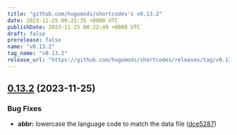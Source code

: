 ```yaml
---
title: "github.com/hugomods/shortcodes's v0.13.2"
date: 2023-11-25 00:22:35 +0000 UTC
publishDate: 2023-11-25 00:22:49 +0000 UTC
draft: false
prerelease: false
name: "v0.13.2"
tag_name: "v0.13.2"
release_url: "https://github.com/hugomods/shortcodes/releases/tag/v0.13.2"
---
```


## [0.13.2](https://github.com/hugomods/shortcodes/compare/v0.13.1...v0.13.2) (2023-11-25)


### Bug Fixes

* **abbr:** lowercase the language code to match the data file ([dce5287](https://github.com/hugomods/shortcodes/commit/dce52877254cf212cb33556f87b74d26d09ddc81))
